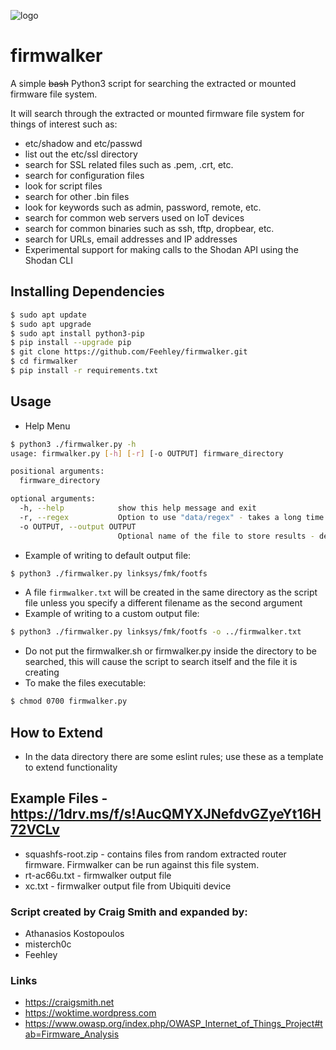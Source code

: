![logo](https://github.com/craigz28/firmwalker/blob/master/firmwalker-logo.jpg)
# firmwalker
A simple ~~bash~~ Python3 script for searching the extracted or mounted firmware file system.

It will search through the extracted or mounted firmware file system for things of interest such as:

* etc/shadow and etc/passwd
* list out the etc/ssl directory
* search for SSL related files such as .pem, .crt, etc.
* search for configuration files
* look for script files
* search for other .bin files
* look for keywords such as admin, password, remote, etc.
* search for common web servers used on IoT devices
* search for common binaries such as ssh, tftp, dropbear, etc.
* search for URLs, email addresses and IP addresses
* Experimental support for making calls to the Shodan API using the Shodan CLI

## Installing Dependencies
```bash
$ sudo apt update
$ sudo apt upgrade
$ sudo apt install python3-pip
$ pip install --upgrade pip
$ git clone https://github.com/Feehley/firmwalker.git
$ cd firmwalker
$ pip install -r requirements.txt
```

## Usage
* Help Menu
```bash
$ python3 ./firmwalker.py -h 
usage: firmwalker.py [-h] [-r] [-o OUTPUT] firmware_directory

positional arguments:
  firmware_directory

optional arguments:
  -h, --help            show this help message and exit
  -r, --regex           Option to use "data/regex" - takes a long time
  -o OUTPUT, --output OUTPUT
                        Optional name of the file to store results - defaults to "firmwalker.txt"


```
* Example of writing to default output file:
``` bash
$ python3 ./firmwalker.py linksys/fmk/footfs
```
* A file `firmwalker.txt` will be created in the same directory as the script file unless you specify a different filename as the second argument
* Example of writing to a custom output file:
```bash
$ python3 ./firmwalker.py linksys/fmk/footfs -o ../firmwalker.txt
```
* Do not put the firmwalker.sh or firmwalker.py inside the directory to be searched, this will cause the script to search itself and the file it is creating
* To make the files executable:
``` bash
$ chmod 0700 firmwalker.py
```

## How to Extend
* In the data directory there are some eslint rules; use these as a template to extend functionality

## Example Files - https://1drv.ms/f/s!AucQMYXJNefdvGZyeYt16H72VCLv
* squashfs-root.zip - contains files from random extracted router firmware. Firmwalker can be run against this file system.
* rt-ac66u.txt - firmwalker output file
* xc.txt - firmwalker output file from Ubiquiti device 
### Script created by Craig Smith and expanded by:
* Athanasios Kostopoulos
* misterch0c
* Feehley

### Links
* https://craigsmith.net
* https://woktime.wordpress.com
* https://www.owasp.org/index.php/OWASP_Internet_of_Things_Project#tab=Firmware_Analysis
